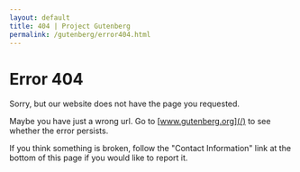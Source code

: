 ```yaml
---
layout: default
title: 404 | Project Gutenberg
permalink: /gutenberg/error404.html
---
```


Error 404
=========

Sorry, but our website does not have the page you requested.

Maybe you have just a wrong url. Go to [www.gutenberg.org](/) to see whether the error persists.

If you think something is broken, follow the "Contact Information" link at the bottom of this page if you would like to report it.

